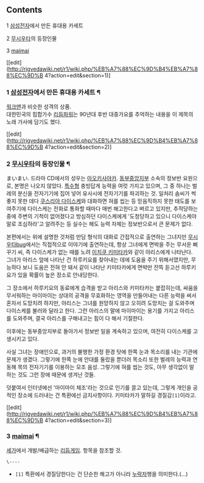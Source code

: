 ## Contents

    

1 [삼성전자](%EC%82%BC%EC%84%B1%EC%A0%84%EC%9E%90.md)에서 만든 휴대용 카세트

2 [무시우타](%EB%AC%B4%EC%8B%9C%EC%9A%B0%ED%83%80.md)의 등장인물

3 [maimai](maimai.md)

[[edit](http://rigvedawiki.net/r1/wiki.php/%EB%A7%88%EC%9D%B4%EB%A7%88%EC%9D%B
4?action=edit&section=1)]

### 1 [삼성전자](%EC%82%BC%EC%84%B1%EC%A0%84%EC%9E%90.md)에서 만든 휴대용 카세트 ¶

[워크맨](%EC%9B%8C%ED%81%AC%EB%A7%A8.md)과 비슷한 성격의 상품.  
대한민국의 힙합가수 [리듬파워](%EB%A6%AC%EB%93%AC%ED%8C%8C%EC%9B%8C.md)는 90년대 후반 대중가요를
추억하는 내용을 이 제목의 노래 가사에 담기도 했다.

[[edit](http://rigvedawiki.net/r1/wiki.php/%EB%A7%88%EC%9D%B4%EB%A7%88%EC%9D%B
4?action=edit&section=2)]

### 2 [무시우타](%EB%AC%B4%EC%8B%9C%EC%9A%B0%ED%83%80.md)의 등장인물 ¶

まいまい. 드라마 CD에서의 성우는 [아오키사야카](%EC%95%84%EC%98%A4%ED%82%A4%20%EC%82%AC%EC%95%BC%EC%B9%B4.md).
[동부중앙지부](%EB%8F%99%EB%B6%80%EC%A4%91%EC%95%99%EC%A7%80%EB%B6%80.md) 소속의 정보반
요원으로, 본명은 나오지 않았다. [특수형](%ED%8A%B9%EC%88%98%ED%98%95.md) 충빙답게 능력을 여럿 가지고
있으며, 그 중 하나는 벌레의 분신을 전자기기에 집어 넣어 유사시에 전자기기를 파괴하는 것. 일처리 솜씨가 썩 좋지 못한 데다 [쿠스리야 다이스케](%EC%BF%A0%EC%8A%A4%EB%A6%AC%EC%95%BC%20%EB%8B%A4%EC%9D%B4%EC%8A%A4%EC%BC%80.md)와 대화하면 혀를 씹는 등 믿음직하지 못한 태도를 보여주기에 다이스케는 전화로 통화할 때마다 매번 해고한다고 벼르고 있지만,
추적당하는 중에 주변의 기척이 없어졌다고 방심하던 다이스케에게 '도청당하고 있으니 다이스케야말로 조심하라'고 알려주는 등 실수는 해도 능력
자체는 정보반으로서 큰 문제가 없다.

  

본편에서는 위에 설명한 것처럼 만담 형식의 대화로 간접적으로 출연하는 그녀지만 [무시우타bug](%EB%AC%B4%EC%8B%9C%EC%9A%B0%ED%83%80%20bug.md)에서는 직접적으로 이야기에 출연하는데, 항상
그녀에게 면박을 주는 무서운 뻐꾸기 씨, 즉 다이스케가 없는 때를 노려 [이치쿠 키미타카](%EC%9D%B4%EC%B9%98%EC%BF%A0%20%ED%82%A4%EB%AF%B8%ED%83%80%EC%B9%B4.md)와 같이 아리스에게 나타난다. 그녀가 아리스 앞에 나타난
건 하루키요를 찾아내는 데에 도움을 주기 위해서였지만, 무능하다 보니 도움은 전혀 안 돼서 같이 나타난 키미타카에게 면박만 잔뜩 듣고선
하루키요가 있을 확률이 높은 장소로 안내당한다.

  

그 장소에서 하루키요의 동료에게 습격을 받고 아리스와 키미타카는 붙잡히는데, 싸움을 무서워하는 마이마이는 상대의 공격을 무효화하는 영역을
만들어내는 다른 능력을 써서 혼자서 도망치려 하지만, 아리스는 그녀를 원망하지 않고 오히려 도망치는 걸 도와주며 다이스케를 불러와 달라고
한다. 그런 아리스의 말에 마이마이는 용기를 가지고 아리스를 도와주며, 결국 아리스를 구해내고는 힘이 다 해서 기절한다.

  

이후에는 동부중앙지부로 돌아가서 정보반 일을 계속하고 있으며, 여전히 다이스케를 고생시키고 있다.  

사실 그녀는 장애인으로, 과거의 불행한 가정 환경 탓에 한쪽 눈과 목소리를 내는 기관에 문제가 생겼다. 그렇기에 한쪽 눈에 안대를 둘렀을
뿐더러 목소리 또한 벌레의 능력과 연동해 목의 전자기기를 이용하는 모조 음성. 그렇기에 혀를 씹는 것도, 아무 생각없이 말하는 것도 그런
장애 때문에 생겨난 것들.  

덧붙여서 인터넷에선 '마이마이 체조'라는 것으로 인기를 끌고 있는데, 그렇게 개인을 공적인 장소에 드러내는 건 특환에선 금지사항이다.
키미타카가 말하길 경질감`[1]`이라고.

[[edit](http://rigvedawiki.net/r1/wiki.php/%EB%A7%88%EC%9D%B4%EB%A7%88%EC%9D%B
4?action=edit&section=3)]

### 3 [maimai](maimai.md) ¶

[세가](%EC%84%B8%EA%B0%80.md)에서 개발/배급하는
[리듬게임](%EB%A6%AC%EB%93%AC%EA%B2%8C%EC%9E%84.md). 항목을 참조할 것.

  

`\----`

  * `[1]` 특환에서 경질당한다는 건 단순한 해고가 아니라 [누락자](%EB%88%84%EB%9D%BD%EC%9E%90.md)행을 의미한다.(…)

